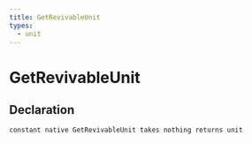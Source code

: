 ```yaml
---
title: GetRevivableUnit
types:
  - unit
---
```


# GetRevivableUnit

## Declaration

```jass
constant native GetRevivableUnit takes nothing returns unit
```

